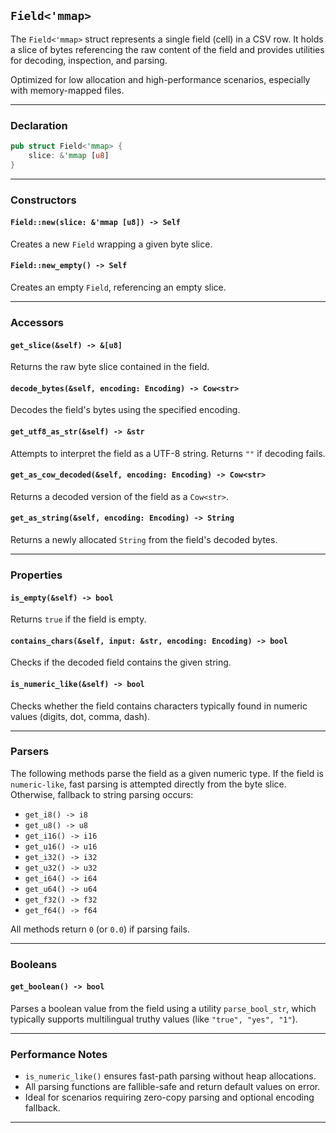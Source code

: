 ## `Field<'mmap>`

The `Field<'mmap>` struct represents a single field (cell) in a CSV row. It holds a slice of bytes referencing the raw content of the field and provides utilities for decoding, inspection, and parsing.

Optimized for low allocation and high-performance scenarios, especially with memory-mapped files.

---

### Declaration

```rust
pub struct Field<'mmap> {
    slice: &'mmap [u8]
}
```

---

### Constructors

#### `Field::new(slice: &'mmap [u8]) -> Self`

Creates a new `Field` wrapping a given byte slice.

#### `Field::new_empty() -> Self`

Creates an empty `Field`, referencing an empty slice.

---

### Accessors

#### `get_slice(&self) -> &[u8]`

Returns the raw byte slice contained in the field.

#### `decode_bytes(&self, encoding: Encoding) -> Cow<str>`

Decodes the field's bytes using the specified encoding.

#### `get_utf8_as_str(&self) -> &str`

Attempts to interpret the field as a UTF-8 string. Returns `""` if decoding fails.

#### `get_as_cow_decoded(&self, encoding: Encoding) -> Cow<str>`

Returns a decoded version of the field as a `Cow<str>`.

#### `get_as_string(&self, encoding: Encoding) -> String`

Returns a newly allocated `String` from the field's decoded bytes.

---

### Properties

#### `is_empty(&self) -> bool`

Returns `true` if the field is empty.

#### `contains_chars(&self, input: &str, encoding: Encoding) -> bool`

Checks if the decoded field contains the given string.

#### `is_numeric_like(&self) -> bool`

Checks whether the field contains characters typically found in numeric values (digits, dot, comma, dash).

---

### Parsers

The following methods parse the field as a given numeric type. If the field is `numeric-like`, fast parsing is attempted directly from the byte slice. Otherwise, fallback to string parsing occurs:

* `get_i8() -> i8`
* `get_u8() -> u8`
* `get_i16() -> i16`
* `get_u16() -> u16`
* `get_i32() -> i32`
* `get_u32() -> u32`
* `get_i64() -> i64`
* `get_u64() -> u64`
* `get_f32() -> f32`
* `get_f64() -> f64`

All methods return `0` (or `0.0`) if parsing fails.

---

### Booleans

#### `get_boolean() -> bool`

Parses a boolean value from the field using a utility `parse_bool_str`, which typically supports multilingual truthy values (like `"true", "yes", "1"`).

---

### Performance Notes

* `is_numeric_like()` ensures fast-path parsing without heap allocations.
* All parsing functions are fallible-safe and return default values on error.
* Ideal for scenarios requiring zero-copy parsing and optional encoding fallback.

---
